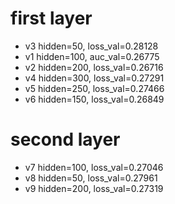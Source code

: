 
# first layer

* v3 hidden=50, loss_val=0.28128
* v1 hidden=100, auc_val=0.26775 
* v2 hidden=200, loss_val=0.26716
* v4 hidden=300, loss_val=0.27291
* v5 hidden=250, loss_val=0.27466
* v6 hidden=150, loss_val=0.26849

# second layer
* v7 hidden=100, loss_val=0.27046
* v8 hidden=50, loss_val=0.27961
* v9 hidden=200, loss_val=0.27319
